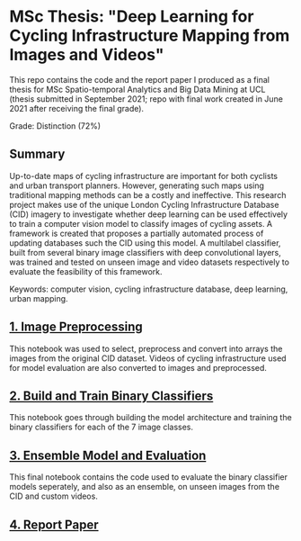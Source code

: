 # MSc Thesis: "Deep Learning for Cycling Infrastructure Mapping from Images and Videos"

This repo contains the code and the report paper I produced as a final thesis for MSc Spatio-temporal Analytics and Big Data Mining at UCL (thesis submitted in September 2021; repo with final work created in June 2021 after receiving the final grade).

Grade: Distinction (72%)


## Summary

Up-to-date maps of cycling infrastructure are important for both cyclists and urban transport planners. However, generating such maps using traditional mapping methods can be a costly and ineffective. This research project makes use of the unique London Cycling Infrastructure Database (CID) imagery to investigate whether deep learning can be used effectively to train a computer vision model to classify images of cycling assets. A framework is created that proposes a partially automated process of updating databases such the CID using this model. A multilabel classifier, built from several binary image classifiers with deep convolutional layers, was trained and tested on unseen image and video datasets respectively to evaluate the feasibility of this framework.

Keywords: computer vision, cycling infrastructure database, deep learning, urban mapping.


## [1. Image Preprocessing](1_image_preprocessing.ipynb)

This notebook was used to select, preprocess and convert into arrays the images from the original CID dataset. Videos of cycling infrastructure used for model evaluation are also converted to images and preprocessed.


## [2. Build and Train Binary Classifiers](2_binary_classifier_training.ipynb)

This notebook goes through building the model architecture and training the binary classifiers for each of the 7 image classes.


## [3. Ensemble Model and Evaluation](3_ensemble_model_and_evaluation.ipynb)

This final notebook contains the code used to evaluate the binary classifier models seperately, and also as an ensemble, on unseen images from the CID and custom videos.


## [4. Report Paper](4_thesis_report_paper.pdf)